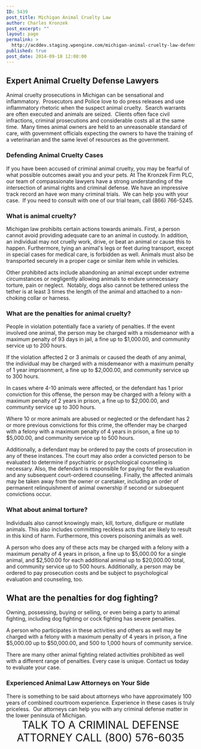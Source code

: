 ```yaml
---
ID: 5439
post_title: Michigan Animal Cruelty Law
author: Charles Kronzek
post_excerpt: ""
layout: page
permalink: >
  http://acddev.staging.wpengine.com/michigan-animal-cruelty-law-defense-lawyer-criminal-attorney.html
published: true
post_date: 2014-09-18 12:08:00
---
```

<h2><b>Expert Animal Cruelty Defense Lawyers</b></h2>
Animal cruelty prosecutions in Michigan can be sensational and inflammatory.  Prosecutors and Police love to do press releases and use inflammatory rhetoric when the suspect animal cruelty.  Search warrants are often executed and animals are seized.  Clients often face civil infractions, criminal prosecutions and considerable costs all at the same time.  Many times animal owners are held to an unreasonable standard of care, with government officials expecting the owners to have the training of a veterinarian and the same level of resources as the government.
<h3>Defending Animal Cruelty Cases</h3>
If you have been accused of criminal animal cruelty, you may be fearful of what possible outcomes await you and your pets. At The Kronzek Firm PLC, our team of compassionate lawyers have a strong understanding of the intersection of animal rights and criminal defense. We have an impressive track record an have won many criminal trials.  We can help you with your case.  If you need to consult with one of our trial team, call (866) 766-5245.
<h3><b>What is animal cruelty?</b></h3>
Michigan law prohibits certain actions towards animals. First, a person cannot avoid providing adequate care to an animal in custody. In addition, an individual may not cruelly work, drive, or beat an animal or cause this to happen. Furthermore, tying an animal's legs or feet during transport, except in special cases for medical care, is forbidden as well. Animals must also be transported securely in a proper cage or similar item while in vehicles.

Other prohibited acts include abandoning an animal except under extreme circumstances or negligently allowing animals to endure unnecessary torture, pain or neglect.  Notably, dogs also cannot be tethered unless the tether is at least 3 times the length of the animal and attached to a non-choking collar or harness.
<h3><b>What are the penalties for animal cruelty?</b></h3>
People in violation potentially face a variety of penalties. If the event involved one animal, the person may be charged with a misdemeanor with a maximum penalty of 93 days in jail, a fine up to $1,000.00, and community service up to 200 hours.

If the violation affected 2 or 3 animals or caused the death of any animal, the individual may be charged with a misdemeanor with a maximum penalty of 1 year imprisonment, a fine up to $2,000.00, and community service up to 300 hours.

In cases where 4-10 animals were affected, or the defendant has 1 prior conviction for this offense, the person may be charged with a felony with a maximum penalty of 2 years in prison, a fine up to $2,000.00, and community service up to 300 hours.

Where 10 or more animals are abused or neglected or the defendant has 2 or more previous convictions for this crime, the offender may be charged with a felony with a maximum penalty of 4 years in prison, a fine up to $5,000.00, and community service up to 500 hours.

Additionally, a defendant may be ordered to pay the costs of prosecution in any of these instances. The court may also order a convicted person to be evaluated to determine if psychiatric or psychological counseling is necessary. Also, the defendant is responsible for paying for the evaluation and any subsequent court-ordered counseling. Finally, the affected animals may be taken away from the owner or caretaker, including an order of permanent relinquishment of animal ownership if second or subsequent convictions occur.
<h3><b>What about animal torture?</b></h3>
Individuals also cannot knowingly main, kill, torture, disfigure or mutilate animals. This also includes committing reckless acts that are likely to result in this kind of harm. Furthermore, this covers poisoning animals as well.

A person who does any of these acts may be charged with a felony with a maximum penalty of 4 years in prison, a fine up to $5,000.00 for a single animal, and $2,500.00 for each additional animal up to $20,000.00 total, and community service up to 500 hours. Additionally, a person may be ordered to pay prosecution costs and be subject to psychological evaluation and counseling, too.
<h2><b>What are the penalties for dog fighting?</b></h2>
Owning, possessing, buying or selling, or even being a party to animal fighting, including dog fighting or cock fighting has severe penalties.

A person who participates in these activities and others as well may be charged with a felony with a maximum penalty of 4 years in prison, a fine $5,000.00 up to $50,000.00, and 500 to 1,000 hours of community service.

There are many other animal fighting related activities prohibited as well with a different range of penalties. Every case is unique. Contact us today to evaluate your case.
<h3><b>Experienced Animal Law Attorneys on Your Side</b></h3>
There is something to be said about attorneys who have approximately 100 years of combined courtroom experience. Experience in these cases is truly priceless.  Our attorneys can help you with any criminal defense matter in the lower peninsula of Michigan.

<center><span style="font-size: 200%;">
TALK TO A CRIMINAL DEFENSE ATTORNEY
CALL (800) 576-6035 </span></center>